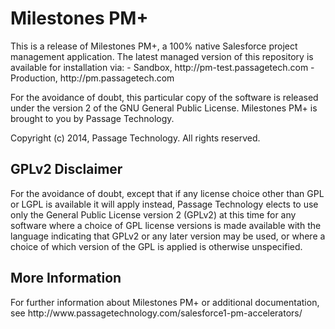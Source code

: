 <h1>Milestones PM+</h1>
This is a release of Milestones PM+, a 100% native Salesforce project management application.  The latest managed version of this repository is available for installation via:
 - Sandbox, http://pm-test.passagetech.com
 - Production, http://pm.passagetech.com

For the avoidance of doubt, this particular copy of the software is released under the version 2 of the GNU General Public License. Milestones PM+ is brought to you by Passage Technology.

Copyright (c) 2014, Passage Technology. All rights reserved.

<h2>GPLv2 Disclaimer</h2>
For the avoidance of doubt, except that if any license choice other than GPL or LGPL is available it will apply instead, 
Passage Technology elects to use only the General Public License version 2 (GPLv2) at this time for any software where a choice of GPL license versions is made available with the language indicating that GPLv2 or any later version may be used, or where a choice of which version of the GPL is applied is otherwise unspecified.

<h2>More Information</h2>
For further information about Milestones PM+ or additional documentation, 
see http://www.passagetechnology.com/salesforce1-pm-accelerators/
